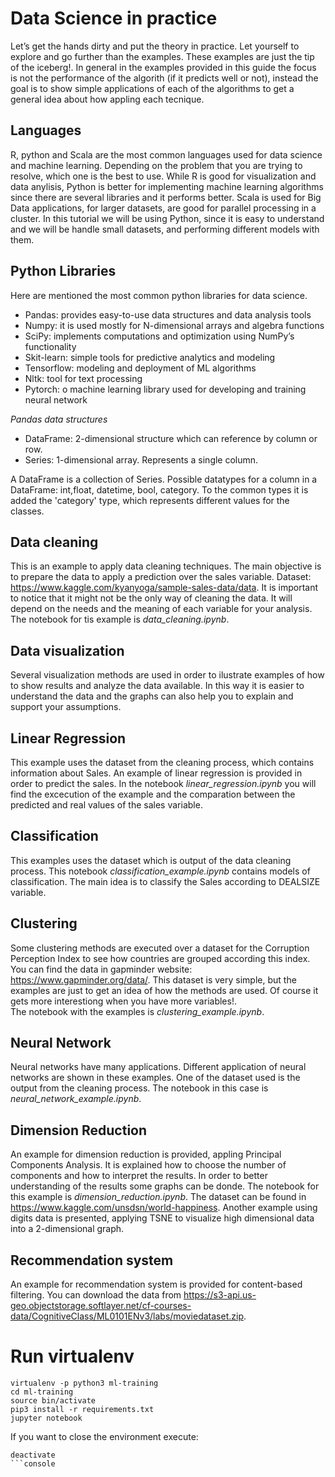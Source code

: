 
# Data Science in practice
Let’s get the hands dirty and put the theory in practice. Let yourself to explore and go further than the examples. 
These examples are just the tip of the iceberg!. In general in the examples provided in this guide the focus is not the performance of the algorith (if it predicts well or not), instead the goal is to show simple applications of each of the algorithms to get a general idea about how appling each tecnique. 

## Languages 
R, python and Scala are the most common languages used for data science and machine learning. Depending on the problem that you are trying to resolve, which one is the best to use. 
While R is good for visualization and data anylisis, Python is better for implementing machine learning algorithms since there are several libraries and it performs better. Scala is used for Big Data applications, for larger datasets, are good for parallel processing in a cluster. In this tutorial we will be using Python, since it is easy to understand and we will be handle small datasets, and performing different models with them.    

## Python Libraries
Here are mentioned the most common python libraries for data science.
- Pandas: provides easy-to-use data structures and data analysis tools 
- Numpy: it is used mostly for N-dimensional arrays and algebra functions
- SciPy: implements computations and optimization using NumPy’s functionality
- Skit-learn: simple tools for predictive analytics and modeling
- Tensorflow:  modeling and deployment of ML algorithms
- Nltk: tool for text processing
- Pytorch: o machine learning library used for developing and training neural network

*Pandas data structures*   
- DataFrame: 2-dimensional structure which can reference by column or row.  
- Series: 1-dimensional array. Represents a single column. 

A DataFrame is a collection of Series. 
Possible datatypes for a column in a DataFrame: int,float, datetime, bool, category. To the common types it is added the 'category' type, which represents different values for the classes.  


## Data cleaning
This is an example to apply data cleaning techniques. The main objective is to prepare the data to apply a prediction over the sales variable. 
Dataset: https://www.kaggle.com/kyanyoga/sample-sales-data/data. 
It is important to notice that it might not be the only way of cleaning the data. It will depend on the needs and the meaning of each variable for your analysis.
The notebook for tis example is *data_cleaning.ipynb*.  

## Data visualization  
Several visualization methods are used in order to ilustrate examples of how to show results and analyze the data available. In this way it is easier to understand the data and the graphs can also help you to explain and support your assumptions. 

## Linear Regression
This example uses the dataset from the cleaning process, which contains information about Sales. An example of linear regression is provided in order to predict the sales. In the notebook *linear_regression.ipynb* you will find the excecution of the example and the comparation between the predicted and real values of the sales variable. 

## Classification  
This examples uses the dataset which is output of the data cleaning process. This notebook *classification_example.ipynb* contains models of classification. The main idea is to classify the Sales according to DEALSIZE variable. 

## Clustering
Some clustering methods are executed over a dataset for the Corruption Perception Index to see how countries are grouped according this index. You can find the data in gapminder website: https://www.gapminder.org/data/. This dataset is very simple, but the examples are just to get an idea of how the methods are used. Of course it gets more interestiong when you have more variables!.   
The notebook with the examples is *clustering_example.ipynb*.

## Neural Network
Neural networks have many applications. Different application of neural networks are shown in these examples. One of the dataset used is the output from the cleaning process. The notebook in this case is *neural_network_example.ipynb*.

## Dimension Reduction  
An example for dimension reduction is provided, appling Principal Components Analysis. It is explained how to choose the number of components and how to interpret the results. In order to better understanding of the results some graphs can be donde. The notebook for this example is *dimension_reduction.ipynb*. The dataset can be found in https://www.kaggle.com/unsdsn/world-happiness.
Another example using digits data is presented, applying TSNE to visualize high dimensional data into a 2-dimensional graph.   


## Recommendation system
An example for recommendation system is provided for content-based filtering. You can download the data from https://s3-api.us-geo.objectstorage.softlayer.net/cf-courses-data/CognitiveClass/ML0101ENv3/labs/moviedataset.zip. 

# Run virtualenv 
```console
virtualenv -p python3 ml-training  
cd ml-training  
source bin/activate  
pip3 install -r requirements.txt   
jupyter notebook   
```
If you want to close the environment execute: 
```console
deactivate
```console


